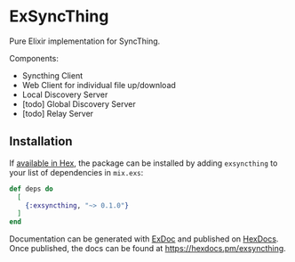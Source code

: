 # ExSyncThing

Pure Elixir implementation for SyncThing.

Components:
- Syncthing Client
- Web Client for individual file up/download
- Local Discovery Server
- [todo] Global Discovery Server 
- [todo] Relay Server

## Installation

If [available in Hex](https://hex.pm/docs/publish), the package can be installed
by adding `exsyncthing` to your list of dependencies in `mix.exs`:

```elixir
def deps do
  [
    {:exsyncthing, "~> 0.1.0"}
  ]
end
```

Documentation can be generated with [ExDoc](https://github.com/elixir-lang/ex_doc)
and published on [HexDocs](https://hexdocs.pm). Once published, the docs can
be found at <https://hexdocs.pm/exsyncthing>.

